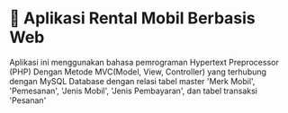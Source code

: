 # 📝 Aplikasi Rental Mobil Berbasis Web

Aplikasi ini menggunakan bahasa pemrograman Hypertext Preprocessor (PHP) Dengan Metode MVC(Model, View, Controller) yang terhubung dengan MySQL Database dengan relasi tabel master 'Merk Mobil', 'Pemesanan', 'Jenis Mobil', 'Jenis Pembayaran', dan tabel transaksi 'Pesanan'
